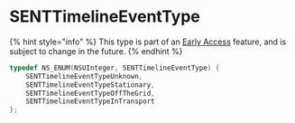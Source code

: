 # SENTTimelineEventType

{% hint style="info" %}
This type is part of an [Early Access](../../../appendix/feature-production-readiness.md) feature, and is subject to change in the future.
{% endhint %}

```objectivec
typedef NS_ENUM(NSUInteger, SENTTimelineEventType) {
    SENTTimelineEventTypeUnknown,
    SENTTimelineEventTypeStationary,
    SENTTimelineEventTypeOffTheGrid,
    SENTTimelineEventTypeInTransport
};
```
